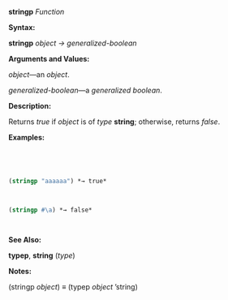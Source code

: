 **stringp** *Function* 



**Syntax:** 



**stringp** *object → generalized-boolean* 



**Arguments and Values:** 



*object*—an *object*. 



*generalized-boolean*—a *generalized boolean*. 



**Description:** 



Returns *true* if *object* is of *type* **string**; otherwise, returns *false*. 







 



 



**Examples:**
```lisp
 



(stringp "aaaaaa") *→ true* 



(stringp #\a) *→ false* 




```
**See Also:** 



**typep**, **string** (*type*) 



**Notes:** 



(stringp *object*) *≡* (typep *object* ’string) 



